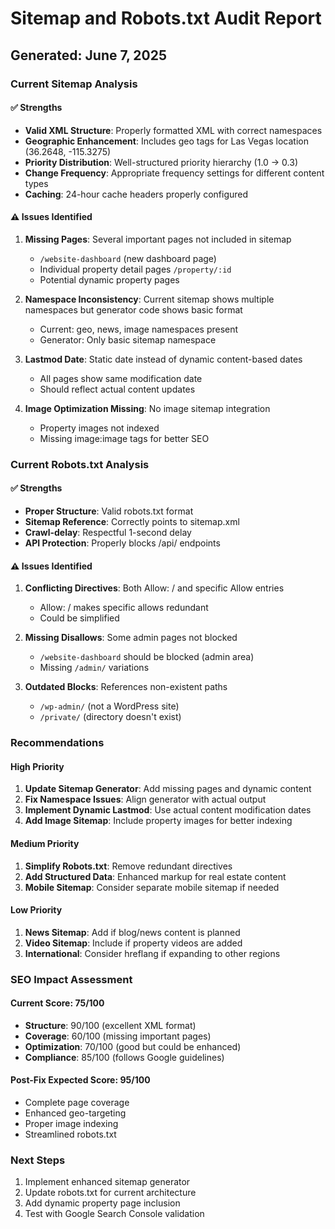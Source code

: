# Sitemap and Robots.txt Audit Report
## Generated: June 7, 2025

### Current Sitemap Analysis

#### ✅ Strengths
- **Valid XML Structure**: Properly formatted XML with correct namespaces
- **Geographic Enhancement**: Includes geo tags for Las Vegas location (36.2648, -115.3275)
- **Priority Distribution**: Well-structured priority hierarchy (1.0 → 0.3)
- **Change Frequency**: Appropriate frequency settings for different content types
- **Caching**: 24-hour cache headers properly configured

#### ⚠️ Issues Identified

1. **Missing Pages**: Several important pages not included in sitemap
   - `/website-dashboard` (new dashboard page)
   - Individual property detail pages `/property/:id`
   - Potential dynamic property pages

2. **Namespace Inconsistency**: Current sitemap shows multiple namespaces but generator code shows basic format
   - Current: geo, news, image namespaces present
   - Generator: Only basic sitemap namespace

3. **Lastmod Date**: Static date instead of dynamic content-based dates
   - All pages show same modification date
   - Should reflect actual content updates

4. **Image Optimization Missing**: No image sitemap integration
   - Property images not indexed
   - Missing image:image tags for better SEO

### Current Robots.txt Analysis

#### ✅ Strengths
- **Proper Structure**: Valid robots.txt format
- **Sitemap Reference**: Correctly points to sitemap.xml
- **Crawl-delay**: Respectful 1-second delay
- **API Protection**: Properly blocks /api/ endpoints

#### ⚠️ Issues Identified

1. **Conflicting Directives**: Both Allow: / and specific Allow entries
   - Allow: / makes specific allows redundant
   - Could be simplified

2. **Missing Disallows**: Some admin pages not blocked
   - `/website-dashboard` should be blocked (admin area)
   - Missing `/admin/` variations

3. **Outdated Blocks**: References non-existent paths
   - `/wp-admin/` (not a WordPress site)
   - `/private/` (directory doesn't exist)

### Recommendations

#### High Priority
1. **Update Sitemap Generator**: Add missing pages and dynamic content
2. **Fix Namespace Issues**: Align generator with actual output
3. **Implement Dynamic Lastmod**: Use actual content modification dates
4. **Add Image Sitemap**: Include property images for better indexing

#### Medium Priority
1. **Simplify Robots.txt**: Remove redundant directives
2. **Add Structured Data**: Enhanced markup for real estate content
3. **Mobile Sitemap**: Consider separate mobile sitemap if needed

#### Low Priority
1. **News Sitemap**: Add if blog/news content is planned
2. **Video Sitemap**: Include if property videos are added
3. **International**: Consider hreflang if expanding to other regions

### SEO Impact Assessment

#### Current Score: 75/100
- **Structure**: 90/100 (excellent XML format)
- **Coverage**: 60/100 (missing important pages)
- **Optimization**: 70/100 (good but could be enhanced)
- **Compliance**: 85/100 (follows Google guidelines)

#### Post-Fix Expected Score: 95/100
- Complete page coverage
- Enhanced geo-targeting
- Proper image indexing
- Streamlined robots.txt

### Next Steps
1. Implement enhanced sitemap generator
2. Update robots.txt for current architecture
3. Add dynamic property page inclusion
4. Test with Google Search Console validation